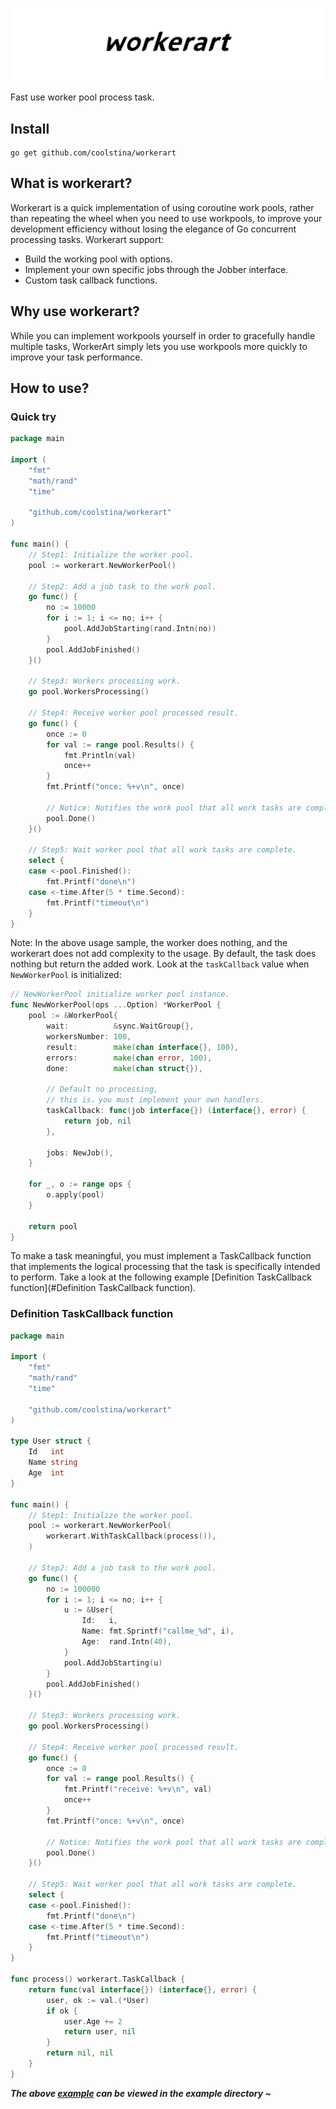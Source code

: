 ![workerart](assets/banner/workerart.jpg)

Fast use worker pool process task.

## Install

```shell script
go get github.com/coolstina/workerart
```

## What is workerart?

Workerart is a quick implementation of using coroutine work pools, rather than repeating the wheel when you need to use workpools, to improve your development efficiency without losing the elegance of Go concurrent processing tasks. Workerart support:

- Build the working pool with options.
- Implement your own specific jobs through the Jobber interface.
- Custom task callback functions.

## Why use workerart?

While you can implement workpools yourself in order to gracefully handle multiple tasks, WorkerArt simply lets you use workpools more quickly to improve your task performance.

## How to use?


### Quick try

```go
package main

import (
	"fmt"
	"math/rand"
	"time"

	"github.com/coolstina/workerart"
)

func main() {
	// Step1: Initialize the worker pool.
	pool := workerart.NewWorkerPool()

	// Step2: Add a job task to the work pool.
	go func() {
		no := 10000
		for i := 1; i <= no; i++ {
			pool.AddJobStarting(rand.Intn(no))
		}
		pool.AddJobFinished()
	}()

	// Step3: Workers processing work.
	go pool.WorkersProcessing()

	// Step4: Receive worker pool processed result.
	go func() {
		once := 0
		for val := range pool.Results() {
			fmt.Println(val)
			once++
		}
		fmt.Printf("once: %+v\n", once)

		// Notice: Notifies the work pool that all work tasks are complete.
		pool.Done()
	}()

	// Step5: Wait worker pool that all work tasks are complete.
	select {
	case <-pool.Finished():
		fmt.Printf("done\n")
	case <-time.After(5 * time.Second):
		fmt.Printf("timeout\n")
	}
}
```

Note: In the above usage sample, the worker does nothing, and the workerart does not add complexity to the usage. By default, the task does nothing but return the added work. Look at the `taskCallback` value when `NewWorkerPool` is initialized:

```go
// NewWorkerPool initialize worker pool instance.
func NewWorkerPool(ops ...Option) *WorkerPool {
	pool := &WorkerPool{
		wait:          &sync.WaitGroup{},
		workersNumber: 100,
		result:        make(chan interface{}, 100),
		errors:        make(chan error, 100),
		done:          make(chan struct{}),

		// Default no processing,
		// this is，you must implement your own handlers.
		taskCallback: func(job interface{}) (interface{}, error) {
			return job, nil
		},

		jobs: NewJob(),
	}

	for _, o := range ops {
		o.apply(pool)
	}

	return pool
}
```

To make a task meaningful, you must implement a TaskCallback function that implements the logical processing that the task is specifically intended to perform. Take a look at the following example [Definition TaskCallback function](#Definition TaskCallback function).

### Definition TaskCallback function

```go
package main

import (
	"fmt"
	"math/rand"
	"time"

	"github.com/coolstina/workerart"
)

type User struct {
	Id   int
	Name string
	Age  int
}

func main() {
	// Step1: Initialize the worker pool.
	pool := workerart.NewWorkerPool(
		workerart.WithTaskCallback(process()),
	)

	// Step2: Add a job task to the work pool.
	go func() {
		no := 100000
		for i := 1; i <= no; i++ {
			u := &User{
				Id:   i,
				Name: fmt.Sprintf("callme_%d", i),
				Age:  rand.Intn(40),
			}
			pool.AddJobStarting(u)
		}
		pool.AddJobFinished()
	}()

	// Step3: Workers processing work.
	go pool.WorkersProcessing()

	// Step4: Receive worker pool processed result.
	go func() {
		once := 0
		for val := range pool.Results() {
			fmt.Printf("receive: %+v\n", val)
			once++
		}
		fmt.Printf("once: %+v\n", once)

		// Notice: Notifies the work pool that all work tasks are complete.
		pool.Done()
	}()

	// Step5: Wait worker pool that all work tasks are complete.
	select {
	case <-pool.Finished():
		fmt.Printf("done\n")
	case <-time.After(5 * time.Second):
		fmt.Printf("timeout\n")
	}
}

func process() workerart.TaskCallback {
	return func(val interface{}) (interface{}, error) {
		user, ok := val.(*User)
		if ok {
			user.Age += 2
			return user, nil
		}
		return nil, nil
	}
}
```

**_The above [example](./example) can be viewed in the example directory ~_**